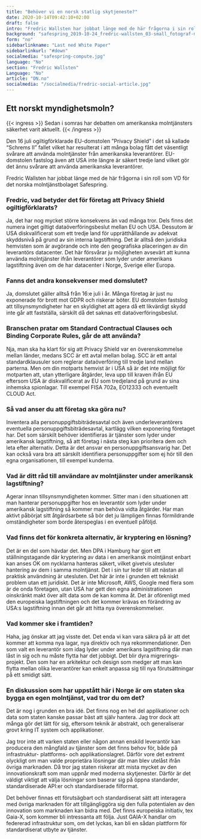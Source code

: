 ```yaml
---
title: "Behöver vi en norsk statlig sky­tjeneste?"
date: 2020-10-14T09:42:10+02:00
draft: false
intro: "Fredric Wallsten har jobbat länge med de här frågorna i sin roll som VD för det norska molntjänstbolaget Safespring."
background: "safespring_2019-10-24_fredric-wallsten_03-small_fotograf-marcus-boberg.jpg"
form: "no"
sidebarlinkname: "Last ned White Paper"
sidebarlinkurl: "#down"
socialmedia: "safespring-compute.jpg"
language: "No"
section: "Fredric Wallsten"
Language: "No"
article: "DN.no"
socialmedia: "/socialmedia/fredric-social-article.jpg"
---
```



## Ett norskt myndighetsmoln?

{{< ingress >}}
Sedan i somras har debatten om amerikanska moln­tjänsters säkerhet varit aktuellt.
{{< /ingress >}}

Den 16 juli ogiltigförklarade EU-domstolen ”Privacy Shield” i det så kallade “Schrems II” fallet vilket har resulterat i att många bolag fått det väsentligt svårare att använda molntjänster från amerikanska leverantörer. EU-domstolen fastslog även att USA inte längre är säkert tredje land vilket gör det ännu svårare att använda amerikanska leverantörer.

Fredric Wallsten har jobbat länge med de här frågorna i sin roll som VD för det norska molntjänstbolaget Safespring.

### Fredric, vad betyder det för företag att Privacy Shield ogiltigförklarats?
Ja, det har nog mycket större konsekvens än vad många tror. Dels finns det numera inget giltigt dataöverföringsbeslut mellan EU och USA. Dessutom är USA diskvalificerat som ett tredje land för upprätthållande av adekvat skyddsnivå på grund av sin interna lagstiftning. Det är alltså den juridiska hemvisten som är avgörande och inte den geografiska placeringen av din leverantörs datacenter.
Det här försvårar ju möjligheten avsevärt att kunna använda molntjänster ifrån leverantörer som lyder under amerikans lagstiftning även om de har datacenter i Norge, Sverige eller Europa.

### Fanns det andra konsekvenser med domslutet?
Ja, domslutet gäller alltså från 16:e juli i år. Många företag är just nu exponerade för brott mot GDPR och riskerar böter. EU domstolen fastslog att tillsynsmyndigheter har en skyldighet att agera då ett likvärdigt skydd inte går att fastställa, särskilt då det saknas ett dataöverföringsbeslut.

### Branschen pratar om Standard Contractual Clauses och Binding Corporate Rules, går de att använda?
Nja, man ska ha klart för sig att Privacy Shield var en överenskommelse mellan länder, medans SCC är ett avtal mellan bolag. SCC är ett antal standardklausuler som reglerar dataöverföring till tredje land mellan parterna. Men om din motparts hemvist är i USA så är det inte möjligt för motparten att, utan ytterligare åtgärder, leva upp till kraven ifrån EU eftersom USA är diskvalificerat av EU som tredjeland på grund av sina inhemska spionlagar. Till exempel FISA 702a, EO12333 och eventuellt CLOUD Act.

### Så vad anser du att företag ska göra nu?
Inventera alla perso­nuppgifts­biträdes­avtal och även underleverantörers eventuella personuppgiftsbiträdesavtal, kartlägg vilken exponering företaget har. Det som särskilt behöver identifieras är tjänster som lyder under amerikansk lagstiftning, så att företag i nästa steg kan prioritera dem och leta efter alternativ. Detta är det ansvar en personuppgifts­ansvarig har. Det kan också vara bra att särskilt identifiera person­­uppgifter som ej hör till den egna organisationen, till exempel kunderna.

### Vad är ditt råd till användare av molntjänster under amerikansk lagstiftning?
Agerar innan tillsynsmyndigheten kommer. Sitter man i den situationen att man hanterar personuppgifter hos en leverantör som lyder under amerikansk lagstiftning så kommer man behöva vidta åtgärder. Har man aktivt påbörjat sitt åtgärdsarbete så bör det ju lämpligen finnas förmildrande omständigheter som borde återspeglas i en eventuell påföljd.

### Vad finns det för konkreta alternativ, är kryptering en lösning?
Det är en del som hävdar det. Men DPA i Hamburg har gjort ett ställningstagande där kryptering av data i en amerikansk molntjänst enbart kan anses OK om nycklarna hanteras säkert, vilket givetvis utesluter hantering av dem i samma molntjänst. Det i sin tur leder till att nästan all praktisk användning är utesluten. Det här är inte i grunden ett tekniskt problem utan ett juridiskt. Det är inte Microsoft, AWS, Google med flera som är de onda företagen, utan USA har gett den egna administrationen oinskränkt makt över allt data som de kan komma åt. Det är oförenligt med den europeiska lagstiftningen och det kommer krävas en förändring av USA:s lagstiftning innan det går att hitta nya överenskommelser.

### Vad kommer ske i framtiden?
Haha, jag önskar att jag visste det. Det enda vi kan vara säkra på är att det kommer att komma nya lagar, nya direktiv och nya rekommendationer. Den som valt en leverantör som idag lyder under amerikans lagstiftning där man låst in sig och nu måste flytta har det jobbigt. Det blir dyra migrerings­projekt. Den som har en arkitektur och design som medger att man kan flytta mellan olika leverantörer kan enkelt anpassa sig till nya förutsättningar på ett smidigt sätt.

### En diskussion som har uppstått här i Norge är om staten ska bygga en egen molntjänst, vad tror du om det?
Det är nog i grunden en bra idé. Det finns nog en hel del applikationer och data som staten kanske passar bäst att själv hantera. Jag tror dock att många gör det lätt för sig, eftersom teknik är abstrakt, och generaliserar grovt kring IT system och applikationer.

Jag tror inte att varken staten eller någon annan enskild leverantör kan producera den mångfald av tjänster som det finns behov för, både på infrastruktur- plattforms- och applikationslagret. Därför vore det extremt olyckligt om man valde proprietära lösningar där man blev utelåst ifrån övriga marknaden. Då tror jag staten riskerar att mista mycket av den innovationskraft som man uppnår med moderna skytjenester. Därför är det väldigt viktigt att välja lösningar som baserar sig på öppna standarder, standardiserade API:er och standardiserade filformat.

Det behöver finnas ett förutsägbart och standardiserat sätt att interagera med övriga marknaden för att tillgängliggöra sig den fulla potentialen av den innovation som marknaden kan bidra med. Det finns europeiska initiativ, tex Gaia-X, som kommer bli intressanta att följa. Just GAIA-X handlar om federerad infrastruktur som, om det lyckas, kan bli en sådan plattform för standardiserat utbyte av tjänster.

<span id="down" />
